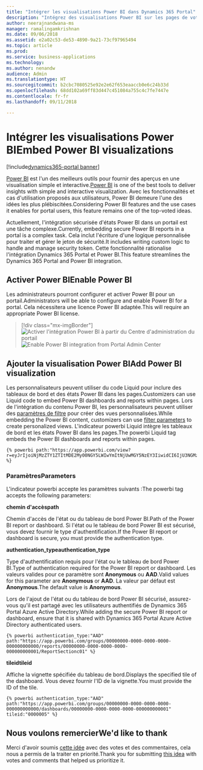 ```yaml
---
title: "Intégrer les visualisations Power BI dans Dynamics 365 Portal"
description: "Intégrez des visualisations Power BI sur les pages de votre portail."
author: neerajnandwana-ms
manager: ramalingamkrishnan
ms.date: 09/06/2018
ms.assetid: e2a02c53-de53-4890-9a21-73cf97965494
ms.topic: article
ms.prod: 
ms.service: business-applications
ms.technology: 
ms.author: nenandw
audience: Admin
ms.translationtype: HT
ms.sourcegitcommit: b2cbc7080525e92e2e62f653eaaccb0e6c24b33d
ms.openlocfilehash: 68dd102a69ff83d447c451084a755c4c7fe7447e
ms.contentlocale: fr-fr
ms.lasthandoff: 09/11/2018

---
```

# <a name="embed-power-bi-visualizations"></a><span data-ttu-id="e1f8d-103">Intégrer les visualisations Power BI</span><span class="sxs-lookup"><span data-stu-id="e1f8d-103">Embed Power BI visualizations</span></span>

[!include[dynamics365-portal banner](../../includes/dynamics365-portal.md)]

<span data-ttu-id="e1f8d-104">[Power BI](https://powerbi.microsoft.com) est l'un des meilleurs outils pour fournir des aperçus en une visualisation simple et interactive.</span><span class="sxs-lookup"><span data-stu-id="e1f8d-104">[Power BI](https://powerbi.microsoft.com) is one of the best tools to deliver insights with simple and interactive visualization.</span></span> <span data-ttu-id="e1f8d-105">Avec les fonctionnalités et cas d'utilisation proposés aux utilisateurs, Power BI demeure l'une des idées les plus plébiscitées.</span><span class="sxs-lookup"><span data-stu-id="e1f8d-105">Considering Power BI features and the use cases it enables for portal users, this feature remains one of the top-voted ideas.</span></span>

<span data-ttu-id="e1f8d-106">Actuellement, l'intégration sécurisée d'états Power BI dans un portail est une tâche complexe.</span><span class="sxs-lookup"><span data-stu-id="e1f8d-106">Currently, embedding secure Power BI reports in a portal is a complex task.</span></span> <span data-ttu-id="e1f8d-107">Cela inclut l'écriture d'une logique personnalisée pour traiter et gérer le jeton de sécurité.</span><span class="sxs-lookup"><span data-stu-id="e1f8d-107">It includes writing custom logic to handle and manage security token.</span></span> <span data-ttu-id="e1f8d-108">Cette fonctionnalité rationalise l'intégration Dynamics 365 Portal et Power BI.</span><span class="sxs-lookup"><span data-stu-id="e1f8d-108">This feature streamlines the Dynamics 365 Portal and Power BI integration.</span></span> 

## <a name="enable-power-bi"></a><span data-ttu-id="e1f8d-109">Activer Power BI</span><span class="sxs-lookup"><span data-stu-id="e1f8d-109">Enable Power BI</span></span>

<span data-ttu-id="e1f8d-110">Les administrateurs pourront configurer et activer Power BI pour un portail.</span><span class="sxs-lookup"><span data-stu-id="e1f8d-110">Administrators will be able to configure and enable Power BI for a portal.</span></span> <span data-ttu-id="e1f8d-111">Cela nécessitera une licence Power BI adaptée.</span><span class="sxs-lookup"><span data-stu-id="e1f8d-111">This will require an appropriate Power BI license.</span></span>

>[!div class="mx-imgBorder"]
><span data-ttu-id="e1f8d-112">![Activer l'intégration Power BI à partir du Centre d'administration du portail](media/PBI_Admin_Center_EnablePBI.png "Activer l'intégration Power BI à partir du Centre d'administration du portail")</span><span class="sxs-lookup"><span data-stu-id="e1f8d-112">![Enable Power BI integration from Portal Admin Center](media/PBI_Admin_Center_EnablePBI.png "Enable Power BI integration from Portal Admin Center")</span></span>

## <a name="add-power-bi-visualization"></a><span data-ttu-id="e1f8d-113">Ajouter la visualisation Power BI</span><span class="sxs-lookup"><span data-stu-id="e1f8d-113">Add Power BI visualization</span></span>

<span data-ttu-id="e1f8d-114">Les personnalisateurs peuvent utiliser du code Liquid pour inclure des tableaux de bord et des états Power BI dans les pages.</span><span class="sxs-lookup"><span data-stu-id="e1f8d-114">Customizers can use Liquid code to embed Power BI dashboards and reports within pages.</span></span> <span data-ttu-id="e1f8d-115">Lors de l'intégration du contenu Power BI, les personnalisateurs peuvent utiliser des [paramètres de filtre](https://docs.microsoft.com/power-bi/service-url-filters) pour créer des vues personnalisées.</span><span class="sxs-lookup"><span data-stu-id="e1f8d-115">While embedding the Power BI content, customizers can use [filter parameters](https://docs.microsoft.com/power-bi/service-url-filters) to create personalized views.</span></span> <span data-ttu-id="e1f8d-116">L'indicateur powerbi Liquid intègre les tableaux de bord et les états Power BI dans les pages.</span><span class="sxs-lookup"><span data-stu-id="e1f8d-116">The powerbi Liquid tag embeds the Power BI dashboards and reports within pages.</span></span>

```
{% powerbi path:"https://app.powerbi.com/view?r=eyJrIjoiNjMzZTY1ZTItMDE2My00NGY5LWIwYmItNjUwMGY5NzEY3IiwidCI6IjU3NGMzZTU2LTQ5MjQtNDAwNC1hZDFhLWQ4NDI3ZTdkYjI0MSiOjZ9" %}
```

### <a name="parameters"></a><span data-ttu-id="e1f8d-117">Paramètres</span><span class="sxs-lookup"><span data-stu-id="e1f8d-117">Parameters</span></span>

<span data-ttu-id="e1f8d-118">L'indicateur powerbi accepte les paramètres suivants :</span><span class="sxs-lookup"><span data-stu-id="e1f8d-118">The powerbi tag accepts the following parameters:</span></span>

<span data-ttu-id="e1f8d-119">**chemin d'accès**</span><span class="sxs-lookup"><span data-stu-id="e1f8d-119">**path**</span></span>

<span data-ttu-id="e1f8d-120">Chemin d'accès de l'état ou du tableau de bord Power BI.</span><span class="sxs-lookup"><span data-stu-id="e1f8d-120">Path of the Power BI report or dashboard.</span></span> <span data-ttu-id="e1f8d-121">Si l'état ou le tableau de bord Power BI est sécurisé, vous devez fournir le type d'authentification.</span><span class="sxs-lookup"><span data-stu-id="e1f8d-121">If the Power BI report or dashboard is secure, you must provide the authentication type.</span></span>

<span data-ttu-id="e1f8d-122">**authentication_type**</span><span class="sxs-lookup"><span data-stu-id="e1f8d-122">**authentication_type**</span></span>

<span data-ttu-id="e1f8d-123">Type d'authentification requis pour l'état ou le tableau de bord Power BI.</span><span class="sxs-lookup"><span data-stu-id="e1f8d-123">Type of authentication required for the Power BI report or dashboard.</span></span> <span data-ttu-id="e1f8d-124">Les valeurs valides pour ce paramètre sont **Anonymous** ou **AAD**.</span><span class="sxs-lookup"><span data-stu-id="e1f8d-124">Valid values for this parameter are **Anonymous** or **AAD**.</span></span> <span data-ttu-id="e1f8d-125">La valeur par défaut est **Anonymous**.</span><span class="sxs-lookup"><span data-stu-id="e1f8d-125">The default value is **Anonymous**.</span></span>

<span data-ttu-id="e1f8d-126">Lors de l'ajout de l'état ou du tableau de bord Power BI sécurisé, assurez-vous qu'il est partagé avec les utilisateurs authentifiés de Dynamics 365 Portal Azure Active Directory.</span><span class="sxs-lookup"><span data-stu-id="e1f8d-126">While adding the secure Power BI report or dashboard, ensure that it is shared with Dynamics 365 Portal Azure Active Directory authenticated users.</span></span> 

```
{% powerbi authentication_type:"AAD" path:"https://app.powerbi.com/groups/00000000-0000-0000-0000-000000000000/reports/00000000-0000-0000-0000-000000000001/ReportSectionc01" %}
```

<span data-ttu-id="e1f8d-127">**tileid**</span><span class="sxs-lookup"><span data-stu-id="e1f8d-127">**tileid**</span></span>

<span data-ttu-id="e1f8d-128">Affiche la vignette spécifiée du tableau de bord.</span><span class="sxs-lookup"><span data-stu-id="e1f8d-128">Displays the specified tile of the dashboard.</span></span> <span data-ttu-id="e1f8d-129">Vous devez fournir l'ID de la vignette.</span><span class="sxs-lookup"><span data-stu-id="e1f8d-129">You must provide the ID of the tile.</span></span>

```
{% powerbi authentication_type:"AAD" path:"https://app.powerbi.com/groups/00000000-0000-0000-0000-000000000000/dashboards/00000000-0000-0000-0000-000000000001" tileid:"0000005" %}
```




<!--
### Who uses this feature
This feature is intended for end users and customizers. A customizer must configure Power BI in a portal to use this feature.
### License required
For Power BI configuration and content authoring, customers or administrators will need an appropriate Power BI license.
### Setup required
This feature must be configured and enabled in a portal by an administrator. 
## Status
### Development status
Generally available
#### Target timeframe
October 2018
### Availability
Cloud
### Regional availability
This feature will be available globally. 
-->

## <a name="wed-like-to-thank"></a><span data-ttu-id="e1f8d-130">Nous voulons remercier</span><span class="sxs-lookup"><span data-stu-id="e1f8d-130">We'd like to thank</span></span>

<span data-ttu-id="e1f8d-131">Merci d'avoir soumis [cette idée](https://experience.dynamics.com/ideas/idea/?ideaid=76fe3c62-62ea-e611-80c1-00155d460d59) avec des votes et des commentaires, cela nous a permis de la traiter en priorité.</span><span class="sxs-lookup"><span data-stu-id="e1f8d-131">Thank you for submitting [this idea](https://experience.dynamics.com/ideas/idea/?ideaid=76fe3c62-62ea-e611-80c1-00155d460d59) with votes and comments that helped us prioritize it.</span></span>

